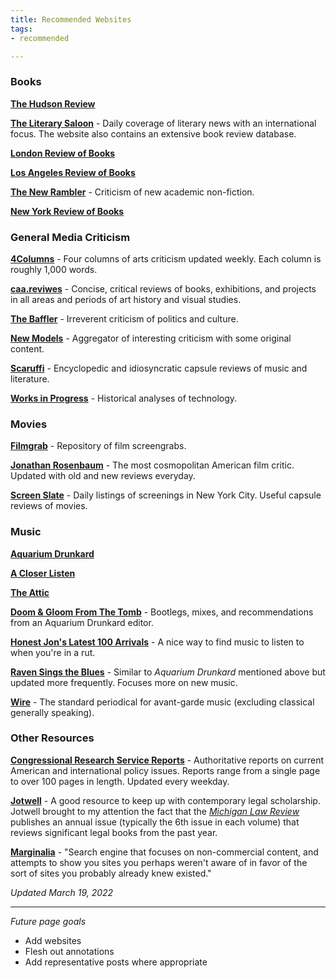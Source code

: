 ```yaml
---
title: Recommended Websites
tags:
- recommended

---
```

### Books

[**The Hudson Review**](https://hudsonreview.com/)

[**The Literary Saloon**](https://www.complete-review.com/saloon/index.htm) - Daily coverage of literary news with an international focus. The website also contains an extensive book review database.

[**London Review of Books**](https://www.lrb.co.uk/)

[**Los Angeles Review of Books**](https://lareviewofbooks.org/)

[**The New Rambler**](https://newramblerreview.com/) - Criticism of new academic non-fiction.

[**New York Review of Books**](https://www.nybooks.com/)

### General Media Criticism

[**4Columns**](https://4columns.org/) - Four columns of arts criticism updated weekly. Each column is roughly 1,000 words.

[**caa.reviwes**](http://www.caareviews.org/) - Concise, critical reviews of books, exhibitions, and projects in all areas and periods of art history and visual studies.

[**The Baffler**](https://thebaffler.com/) - Irreverent criticism of politics and culture.

[**New Models**](https://newmodels.io) - Aggregator of interesting criticism with some original content.

[**Scaruffi**](https://scaruffi.com/) - Encyclopedic and idiosyncratic capsule reviews of music and literature.

[**Works in Progress**](https://worksinprogress.co/) - Historical analyses of technology.

### Movies

[**Filmgrab**](https://film-grab.com/) - Repository of film screengrabs.

[**Jonathan Rosenbaum**](https://www.jonathanrosenbaum.net/) - The most cosmopolitan American film critic. Updated with old and new reviews everyday.

[**Screen Slate**](https://www.screenslate.com/) - Daily listings of screenings in New York City. Useful capsule reviews of movies.

### Music

[**Aquarium Drunkard**](https://aquariumdrunkard.com)

[**A Closer Listen**](https://acloserlisten.com)

[**The Attic**](https://members.tripod.com/lysergia_2/AcidArchives/lamaAttic.htm)

[**Doom & Gloom From The Tomb**](https://doomandgloomfromthetomb.tumblr.com/) - Bootlegs, mixes, and recommendations from an Aquarium Drunkard editor.

[**Honest Jon's Latest 100 Arrivals**](https://honestjons.com/shop/Latest_100_arrivals) - A nice way to find music to listen to when you're in a rut.

[**Raven Sings the Blues**](http://www.ravensingstheblues.com/) - Similar to _Aquarium Drunkard_ mentioned above but updated more frequently. Focuses more on new music.

[**Wire**](https://www.thewire.co.uk/) - The standard periodical for avant-garde music (excluding classical generally speaking).

### Other Resources

[**Congressional Research Service Reports**](https://crsreports.congress.gov/) - Authoritative reports on current American and international policy issues. Reports range from a single page to over 100 pages in length. Updated every weekday.

[**Jotwell**](https://jotwell.com/) - A good resource to keep up with contemporary legal scholarship. Jotwell brought to my attention the fact that the [_Michigan Law Review_](https://repository.law.umich.edu/mlr/) publishes an annual issue (typically the 6th issue in each volume) that reviews significant legal books from the past year.

[**Marginalia**](https://search.marginalia.nu/ "https://search.marginalia.nu/") - "Search engine that focuses on non-commercial content, and attempts to show you sites you perhaps weren't aware of in favor of the sort of sites you probably already knew existed."

_Updated March 19, 2022_

***

_Future page goals_

* Add websites
* Flesh out annotations
* Add representative posts where appropriate